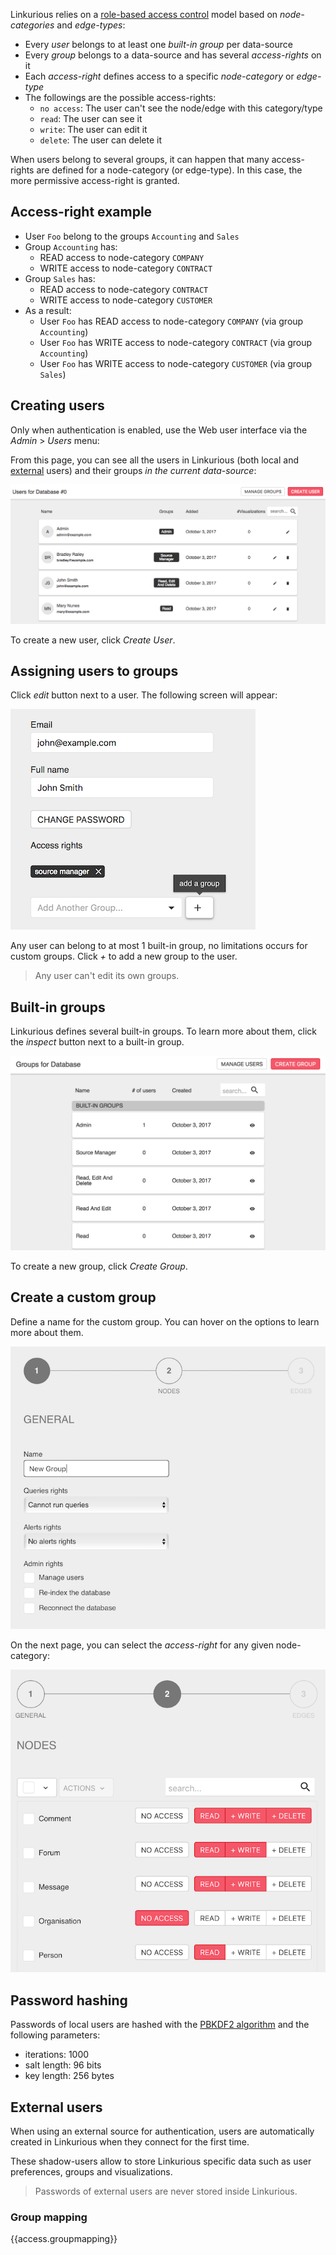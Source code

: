 Linkurious relies on a [role-based access control](https://en.wikipedia.org/wiki/Role-based_access_control)
model based on *node-categories* and *edge-types*:

- Every *user* belongs to at least one *built-in group* per data-source
- Every *group* belongs to a data-source and has several *access-rights* on it
- Each *access-right* defines access to a specific *node-category* or *edge-type*
- The followings are the possible access-rights:
   - `no access`: The user can't see the node/edge with this category/type
   - `read`: The user can see it
   - `write`: The user can edit it
   - `delete`: The user can delete it

When users belong to several groups, it can happen that many access-rights are defined for a 
node-category (or edge-type). In this case, the more permissive access-right is granted.

## Access-right example

- User `Foo` belong to the groups `Accounting` and `Sales`
- Group `Accounting` has:
   - READ access to node-category `COMPANY`
   - WRITE access to node-category `CONTRACT`
- Group `Sales` has:
   - READ access to node-category `CONTRACT`
   - WRITE access to node-category `CUSTOMER`
- As a result:
   - User `Foo` has READ access to node-category `COMPANY` (via group `Accounting`)
   - User `Foo` has WRITE access to node-category `CONTRACT` (via group `Accounting`)
   - User `Foo` has WRITE access to node-category `CUSTOMER` (via group `Sales`)

## Creating users

Only when authentication is enabled, use the Web user interface via the *Admin* > *Users* menu:

From this page, you can see all the users in Linkurious (both local and [external](/access/#local-vs-external-authentication) users)
and their groups *in the current data-source*:

![](manage-users.png)

To create a new user, click *Create User*.

## Assigning users to groups

Click *edit* button next to a user. The following screen will appear:

![](add-group-to-user.png)

Any user can belong to at most 1 built-in group, no limitations occurs for custom groups.
Click *+* to add a new group to the user.

> Any user can't edit its own groups.

## Built-in groups

Linkurious defines several built-in groups.
To learn more about them, click the *inspect* button next to a built-in group.

![](manage-groups.png)

To create a new group, click *Create Group*.

## Create a custom group

Define a name for the custom group.
You can hover on the options to learn more about them.

![](new-group1.png)

On the next page, you can select the *access-right* for any given node-category:

![](new-group2.png)

## Password hashing

Passwords of local users are hashed with the 
[PBKDF2 algorithm](https://en.wikipedia.org/wiki/PBKDF2) and the following parameters:

- iterations: 1000
- salt length: 96 bits
- key length: 256 bytes

## External users

When using an external source for authentication,
users are automatically created in Linkurious when they connect for the first time.

These shadow-users allow to store Linkurious specific data such as user preferences,
groups and visualizations.

> Passwords of external users are never stored inside Linkurious.

### Group mapping

{{access.groupmapping}}
